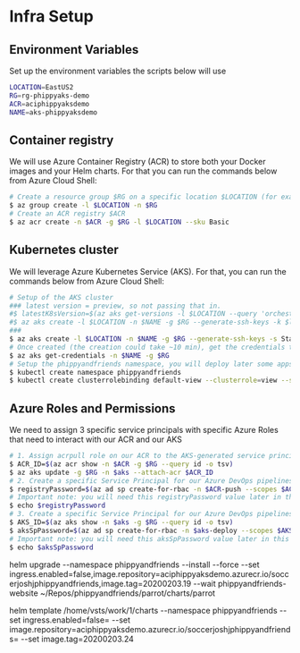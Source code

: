 # Infra Setup

## Environment Variables

Set up the environment variables the scripts below will use

```bash
LOCATION=EastUS2
RG=rg-phippyaks-demo
ACR=aciphippyaksdemo
NAME=aks-phippyaksdemo
```

## Container registry

We will use Azure Container Registry (ACR) to store both your Docker images and your Helm charts. For that you can run the commands below from Azure Cloud Shell:

```bash
# Create a resource group $RG on a specific location $LOCATION (for example eastus) which will contain the Azure services we need 
$ az group create -l $LOCATION -n $RG
# Create an ACR registry $ACR
$ az acr create -n $ACR -g $RG -l $LOCATION --sku Basic
```

## Kubernetes cluster

We will leverage Azure Kubernetes Service (AKS). For that, you can run the commands below from Azure Cloud Shell:

```bash
# Setup of the AKS cluster
### latest version = preview, so not passing that in.
#$ latestK8sVersion=$(az aks get-versions -l $LOCATION --query 'orchestrators[-1].orchestratorVersion' -o tsv)
#$ az aks create -l $LOCATION -n $NAME -g $RG --generate-ssh-keys -k $latestK8sVersion -s Standard_B2s
###
$ az aks create -l $LOCATION -n $NAME -g $RG --generate-ssh-keys -s Standard_B2s -c 2 -k 1.17.0
# Once created (the creation could take ~10 min), get the credentials to interact with your AKS cluster
$ az aks get-credentials -n $NAME -g $RG
# Setup the phippyandfriends namespace, you will deploy later some apps into it
$ kubectl create namespace phippyandfriends
$ kubectl create clusterrolebinding default-view --clusterrole=view --serviceaccount=phippyandfriends:default
```

## Azure Roles and Permissions

We need to assign 3 specific service principals with specific Azure Roles that need to interact with our ACR and our AKS

``` bash
# 1. Assign acrpull role on our ACR to the AKS-generated service principal, the AKS cluster will then be able to pull images from our ACR
$ ACR_ID=$(az acr show -n $ACR -g $RG --query id -o tsv)
$ az aks update -g $RG -n $aks --attach-acr $ACR_ID
# 2. Create a specific Service Principal for our Azure DevOps pipelines to be able to push and pull images and charts of our ACR
$ registryPassword=$(az ad sp create-for-rbac -n $ACR-push --scopes $ACR_ID --role acrpush --query password -o tsv)
# Important note: you will need this registryPassword value later in this blog article in the Create a Build pipeline and Create a Release pipeline sections
$ echo $registryPassword
# 3. Create a specific Service Principal for our Azure DevOps pipelines to be able to deploy our application in our AKS
$ AKS_ID=$(az aks show -n $aks -g $RG --query id -o tsv)
$ aksSpPassword=$(az ad sp create-for-rbac -n $aks-deploy --scopes $AKS_ID --role "Azure Kubernetes Service Cluster User Role" --query password -o tsv)
# Important note: you will need this aksSpPassword value later in this blog article in the Create a Release pipeline section
$ echo $aksSpPassword
```
helm upgrade --namespace phippyandfriends --install --force --set ingress.enabled=false,image.repository=aciphippyaksdemo.azurecr.io/soccerjoshjphippyandfriends,image.tag=20200203.19 --wait phippyandfriends-website ~/Repos/phippyandfriends/parrot/charts/parrot


helm template /home/vsts/work/1/charts --namespace phippyandfriends --set ingress.enabled=false= --set image.repository=aciphippyaksdemo.azurecr.io/soccerjoshjphippyandfriends= --set image.tag=20200203.24